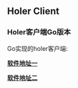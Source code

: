 ## Holer Client

### Holer客户端Go版本
Go实现的holer客户端:

[**软件地址一**](https://github.com/wisdom-projects/holer/tree/master/Binary/Go)

[**软件地址二**](https://pan.baidu.com/s/1APDAaaaQxTa71IR2hDjIaA#list/path=%2Fsharelink2808252679-1014620033513253%2Fholer%2Fholer-client%2Fgo&parentPath=%2Fsharelink2808252679-1014620033513253)

